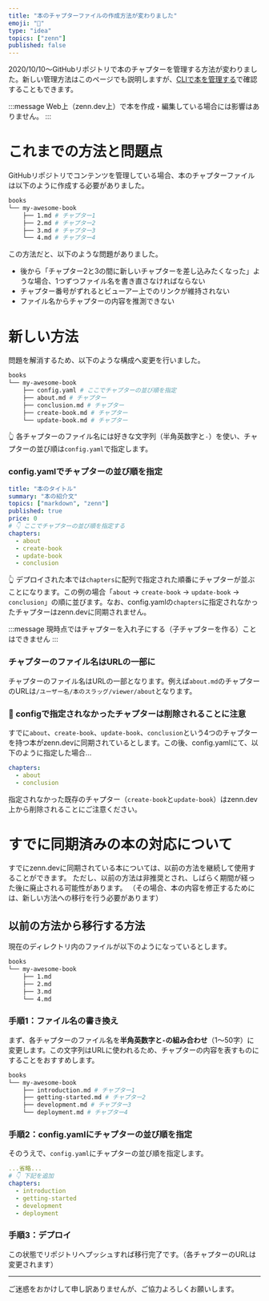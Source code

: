 ```yaml
---
title: "本のチャプターファイルの作成方法が変わりました"
emoji: "🙏"
type: "idea"
topics: ["zenn"]
published: false
---
```


2020/10/10〜GitHubリポジトリで本のチャプターを管理する方法が変わりました。新しい管理方法はこのページでも説明しますが、[CLIで本を管理する](https://zenn.dev/zenn/articles/zenn-cli-guide)で確認することもできます。

:::message
Web上（zenn.dev上）で本を作成・編集している場合には影響はありません。
:::

# これまでの方法と問題点
GitHubリポジトリでコンテンツを管理している場合、本のチャプターファイルは以下のように作成する必要がありました。

```bash
books
└── my-awesome-book
    ├── 1.md # チャプター1
    ├── 2.md # チャプター2
    ├── 3.md # チャプター3
    └── 4.md # チャプター4
```

この方法だと、以下のような問題がありました。
- 後から「チャプター2と3の間に新しいチャプターを差し込みたくなった」ような場合、1つずつファイル名を書き直さなければならない
- チャプター番号がずれるとビューアー上でのリンクが維持されない
- ファイル名からチャプターの内容を推測できない


# 新しい方法
問題を解消するため、以下のような構成へ変更を行いました。

```bash
books
└── my-awesome-book
    ├── config.yaml # ここでチャプターの並び順を指定
    ├── about.md # チャプター
    ├── conclusion.md # チャプター
    ├── create-book.md # チャプター
    └── update-book.md # チャプター
```

👆 各チャプターのファイル名には好きな文字列（半角英数字と`-`）を使い、チャプターの並び順は`config.yaml`で指定します。

### config.yamlでチャプターの並び順を指定
```yaml
title: "本のタイトル"
summary: "本の紹介文"
topics: ["markdown", "zenn"]
published: true
price: 0
# 👇 ここでチャプターの並び順を指定する
chapters:
  - about
  - create-book
  - update-book
  - conclusion
```

👆 デプロイされた本では`chapters`に配列で指定された順番にチャプターが並ぶことになります。この例の場合「`about` → `create-book` → `update-book` → `conclusion`」の順に並びます。なお、config.yamlの`chapters`に指定されなかったチャプターはzenn.devに同期されません。


:::message
現時点ではチャプターを入れ子にする（子チャプターを作る）ことはできません
:::

### チャプターのファイル名はURLの一部に
チャプターのファイル名はURLの一部となります。例えば`about.md`のチャプターのURLは`/ユーザー名/本のスラッグ/viewer/about`となります。


### 🚩 configで指定されなかったチャプターは削除されることに注意
すでに`about`、`create-book`、`update-book`、`conclusion`という4つのチャプターを持つ本がzenn.devに同期されているとします。この後、config.yamlにて、以下のように指定した場合…
```yaml
chapters:
  - about
  - conclusion
```
指定されなかった既存のチャプター（`create-book`と`update-book`）はzenn.dev上から削除されることにご注意ください。

# すでに同期済みの本の対応について
すでにzenn.devに同期されている本については、以前の方法を継続して使用することができます。
ただし、以前の方法は非推奨とされ、しばらく期間が経った後に廃止される可能性があります。
（その場合、本の内容を修正するためには、新しい方法への移行を行う必要があります）

## 以前の方法から移行する方法


現在のディレクトリ内のファイルが以下のようになっているとします。
```bash
books
└── my-awesome-book
    ├── 1.md
    ├── 2.md
    ├── 3.md
    └── 4.md
```

### 手順1：ファイル名の書き換え
まず、各チャプターのファイル名を**半角英数字と`-`の組み合わせ**（1〜50字）に変更します。この文字列はURLに使われるため、チャプターの内容を表すものにすることをおすすめします。
```bash
books
└── my-awesome-book
    ├── introduction.md # チャプター1
    ├── getting-started.md # チャプター2
    ├── development.md # チャプター3
    └── deployment.md # チャプター4
```


### 手順2：config.yamlにチャプターの並び順を指定
そのうえで、`config.yaml`にチャプターの並び順を指定します。

```yaml
...省略...
# 👇 下記を追加
chapters:
  - introduction
  - getting-started
  - development
  - deployment
```

### 手順3：デプロイ
この状態でリポジトリへプッシュすれば移行完了です。（各チャプターのURLは変更されます）

---

ご迷惑をおかけして申し訳ありませんが、ご協力よろしくお願いします。